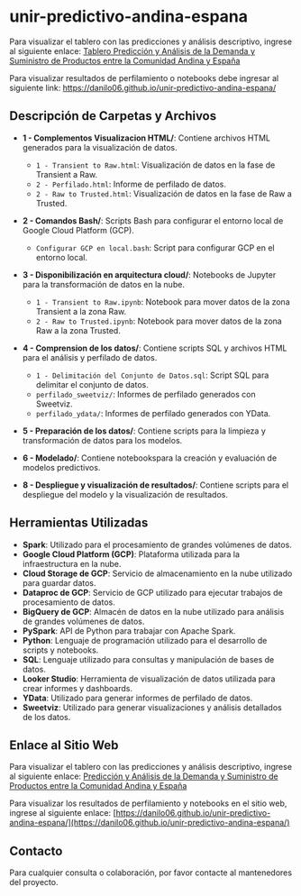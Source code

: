 # unir-predictivo-andina-espana

Para visualizar el tablero con las predicciones y análisis descriptivo, ingrese al siguiente enlace: [Tablero Predicción y Análisis de la Demanda y Suministro de Productos entre la Comunidad Andina y España](https://lookerstudio.google.com/u/1/reporting/193798f9-5ef9-47f3-bcdc-574e3413392a/page/p_zewzg6d5nd)


Para visualizar resultados de perfilamiento o notebooks debe ingresar al siguiente link: https://danilo06.github.io/unir-predictivo-andina-espana/

## Descripción de Carpetas y Archivos

- **1 - Complementos Visualizacion HTML/**: Contiene archivos HTML generados para la visualización de datos.
  - `1 - Transient to Raw.html`: Visualización de datos en la fase de Transient a Raw.
  - `2 - Perfilado.html`: Informe de perfilado de datos.
  - `2 - Raw to Trusted.html`: Visualización de datos en la fase de Raw a Trusted.

- **2 - Comandos Bash/**: Scripts Bash para configurar el entorno local de Google Cloud Platform (GCP).
  - `Configurar GCP en local.bash`: Script para configurar GCP en el entorno local.

- **3 - Disponibilización en arquitectura cloud/**: Notebooks de Jupyter para la transformación de datos en la nube.
  - `1 - Transient to Raw.ipynb`: Notebook para mover datos de la zona Transient a la zona Raw.
  - `2 - Raw to Trusted.ipynb`: Notebook para mover datos de la zona Raw a la zona Trusted.

- **4 - Comprension de los datos/**: Contiene scripts SQL y archivos HTML para el análisis y perfilado de datos.
  - `1 - Delimitación del Conjunto de Datos.sql`: Script SQL para delimitar el conjunto de datos.
  - `perfilado_sweetviz/`: Informes de perfilado generados con Sweetviz.
  - `perfilado_ydata/`: Informes de perfilado generados con YData.

- **5 - Preparación de los datos/**: Contiene scripts para la limpieza y transformación de datos para los modelos.

- **6 - Modelado/**: Contiene notebookspara la creación y evaluación de modelos predictivos.

- **8 - Despliegue y visualización de resultados/**: Contiene scripts para el despliegue del modelo y la visualización de resultados.

## Herramientas Utilizadas

- **Spark**: Utilizado para el procesamiento de grandes volúmenes de datos.
- **Google Cloud Platform (GCP)**: Plataforma utilizada para la infraestructura en la nube.
- **Cloud Storage de GCP**: Servicio de almacenamiento en la nube utilizado para guardar datos.
- **Dataproc de GCP**: Servicio de GCP utilizado para ejecutar trabajos de procesamiento de datos.
- **BigQuery de GCP**: Almacén de datos en la nube utilizado para análisis de grandes volúmenes de datos.
- **PySpark**: API de Python para trabajar con Apache Spark.
- **Python**: Lenguaje de programación utilizado para el desarrollo de scripts y notebooks.
- **SQL**: Lenguaje utilizado para consultas y manipulación de bases de datos.
- **Looker Studio**: Herramienta de visualización de datos utilizada para crear informes y dashboards.
- **YData**: Utilizado para generar informes de perfilado de datos.
- **Sweetviz**: Utilizado para generar visualizaciones y análisis detallados de los datos.

## Enlace al Sitio Web

Para visualizar el tablero con las predicciones y análisis descriptivo, ingrese al siguiente enlace: [Predicción y Análisis de la Demanda y Suministro de Productos entre la Comunidad Andina y España](https://lookerstudio.google.com/u/1/reporting/193798f9-5ef9-47f3-bcdc-574e3413392a/page/p_zewzg6d5nd)

Para visualizar los resultados de perfilamiento y notebooks en el sitio web, ingrese al siguiente enlace: [https://danilo06.github.io/unir-predictivo-andina-espana/](https://danilo06.github.io/unir-predictivo-andina-espana/)

## Contacto

Para cualquier consulta o colaboración, por favor contacte al mantenedores del proyecto.

